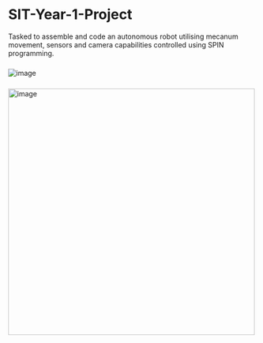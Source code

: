 # SIT-Year-1-Project

Tasked to assemble and code an autonomous robot utilising mecanum movement, sensors and camera capabilities controlled using SPIN programming.

###

![image](https://github.com/mlwx/SIT-Year-1-Project/assets/44472545/93295ad1-c5a4-46bd-85c7-24fa0eed8c23)

###

<img width="499" alt="image" src="https://github.com/mlwx/SIT-Year-1-Project/assets/67211236/cb63b9d1-4693-479d-a53f-8dbb3a5155bd">

